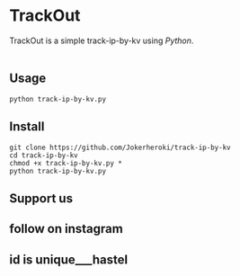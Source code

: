 # TrackOut
TrackOut is a simple track-ip-by-kv using *Python*.<br><br>


## Usage
```
python track-ip-by-kv.py
```

## Install
```
git clone https://github.com/Jokerheroki/track-ip-by-kv
cd track-ip-by-kv
chmod +x track-ip-by-kv.py *
python track-ip-by-kv.py
```
## Support us 
## follow on instagram 
## id is unique___hastel


